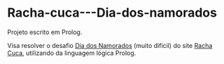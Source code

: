 # Racha-cuca---Dia-dos-namorados

Projeto escrito em Prolog.

Visa resolver o desafio [Dia dos Namorados](https://rachacuca.com.br/logica/problemas/dia-dos-namorados/) (muito difícil) do site [Racha Cuca](https://rachacuca.com.br), utilizando da linguagem lógica Prolog.  
